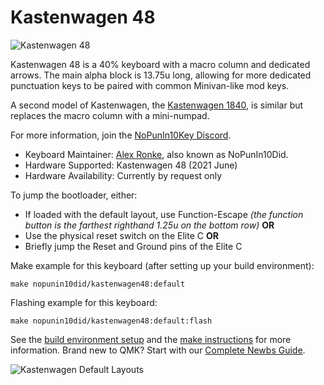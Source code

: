 # Kastenwagen 48

![Kastenwagen 48](https://diplomacyvariants.files.wordpress.com/2022/01/kastenwagen-48-concept-art.png)

Kastenwagen 48 is a 40% keyboard with a macro column and dedicated arrows.  The main alpha block is 13.75u long, allowing for more dedicated punctuation keys to be paired with common Minivan-like mod keys.

A second model of Kastenwagen, the [Kastenwagen 1840](https://github.com/qmk/qmk_firmware/tree/master/keyboards/nopunin10did/kastenwagen1840), is similar but replaces the macro column with a mini-numpad.

For more information, join the [NoPunIn10Key Discord](https://discord.gg/sku2Y6w).

* Keyboard Maintainer: [Alex Ronke](diplomacyvariants.wordpress.com), also known as NoPunIn10Did.
* Hardware Supported: Kastenwagen 48 (2021 June)
* Hardware Availability: Currently by request only

To jump the bootloader, either:
* If loaded with the default layout, use Function-Escape *(the function button is the farthest righthand 1.25u on the bottom row)* **OR**
* Use the physical reset switch on the Elite C **OR**
* Briefly jump the Reset and Ground pins of the Elite C

Make example for this keyboard (after setting up your build environment):

    make nopunin10did/kastenwagen48:default

Flashing example for this keyboard:

    make nopunin10did/kastenwagen48:default:flash

See the [build environment setup](https://docs.qmk.fm/#/getting_started_build_tools) and the [make instructions](https://docs.qmk.fm/#/getting_started_make_guide) for more information. Brand new to QMK? Start with our [Complete Newbs Guide](https://docs.qmk.fm/#/newbs).

![Kastenwagen Default Layouts](https://diplomacyvariants.files.wordpress.com/2022/01/kastenwagen-default-layouts.png)
